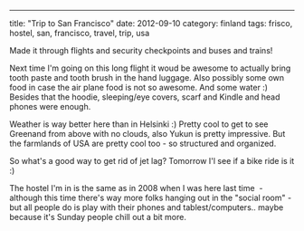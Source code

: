---
title: "Trip to San Francisco"
date: 2012-09-10
category: finland
tags: frisco, hostel, san, francisco, travel, trip, usa

Made it through flights and security checkpoints and buses and trains!

Next time I'm going on this long flight it woud be awesome to actually bring tooth paste and tooth brush in the hand luggage. Also possibly some own food in case the air plane food is not so awesome. And some water :) Besides that the hoodie, sleeping/eye covers, scarf and Kindle and head phones were enough.

Weather is way better here than in Helsinki :) Pretty cool to get to see Greenand from above with no clouds, also Yukun is pretty impressive. But the farmlands of USA are pretty cool too - so structured and organized.

So what's a good way to get rid of jet lag? Tomorrow I'l see if a bike ride is it :)

The hostel I'm in is the same as in 2008 when I was here last time  - although this time there's way more folks hanging out in the "social room" - but all people do is play with their phones and tablest/computers.. maybe because it's Sunday people chill out a bit more.
